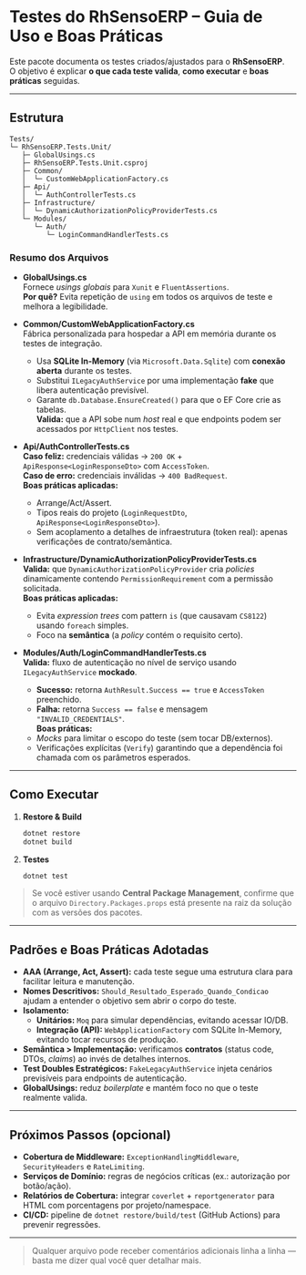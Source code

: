 # Testes do RhSensoERP – Guia de Uso e Boas Práticas

Este pacote documenta os testes criados/ajustados para o **RhSensoERP**.  
O objetivo é explicar **o que cada teste valida**, **como executar** e **boas práticas** seguidas.

---

## Estrutura

```
Tests/
└─ RhSensoERP.Tests.Unit/
   ├─ GlobalUsings.cs
   ├─ RhSensoERP.Tests.Unit.csproj
   ├─ Common/
   │  └─ CustomWebApplicationFactory.cs
   ├─ Api/
   │  └─ AuthControllerTests.cs
   ├─ Infrastructure/
   │  └─ DynamicAuthorizationPolicyProviderTests.cs
   └─ Modules/
      └─ Auth/
         └─ LoginCommandHandlerTests.cs
```

### Resumo dos Arquivos

- **GlobalUsings.cs**  
  Fornece _usings globais_ para `Xunit` e `FluentAssertions`.  
  **Por quê?** Evita repetição de `using` em todos os arquivos de teste e melhora a legibilidade.

- **Common/CustomWebApplicationFactory.cs**  
  Fábrica personalizada para hospedar a API em memória durante os testes de integração.  
  - Usa **SQLite In-Memory** (via `Microsoft.Data.Sqlite`) com **conexão aberta** durante os testes.  
  - Substitui `ILegacyAuthService` por uma implementação **fake** que libera autenticação previsível.  
  - Garante `db.Database.EnsureCreated()` para que o EF Core crie as tabelas.  
  **Valida:** que a API sobe num _host_ real e que endpoints podem ser acessados por `HttpClient` nos testes.

- **Api/AuthControllerTests.cs**  
  **Caso feliz:** credenciais válidas → `200 OK` + `ApiResponse<LoginResponseDto>` com `AccessToken`.  
  **Caso de erro:** credenciais inválidas → `400 BadRequest`.  
  **Boas práticas aplicadas:**  
  - Arrange/Act/Assert.  
  - Tipos reais do projeto (`LoginRequestDto`, `ApiResponse<LoginResponseDto>`).  
  - Sem acoplamento a detalhes de infraestrutura (token real): apenas verificações de contrato/semântica.

- **Infrastructure/DynamicAuthorizationPolicyProviderTests.cs**  
  **Valida:** que `DynamicAuthorizationPolicyProvider` cria _policies_ dinamicamente contendo `PermissionRequirement` com a permissão solicitada.  
  **Boas práticas aplicadas:**  
  - Evita _expression trees_ com pattern `is` (que causavam `CS8122`) usando `foreach` simples.  
  - Foco na **semântica** (a _policy_ contém o requisito certo).

- **Modules/Auth/LoginCommandHandlerTests.cs**  
  **Valida:** fluxo de autenticação no nível de serviço usando `ILegacyAuthService` **mockado**.  
  - **Sucesso:** retorna `AuthResult.Success == true` e `AccessToken` preenchido.  
  - **Falha:** retorna `Success == false` e mensagem `"INVALID_CREDENTIALS"`.  
  **Boas práticas:**  
  - _Mocks_ para limitar o escopo do teste (sem tocar DB/externos).  
  - Verificações explícitas (`Verify`) garantindo que a dependência foi chamada com os parâmetros esperados.

---

## Como Executar

1. **Restore & Build**
   ```bash
   dotnet restore
   dotnet build
   ```

2. **Testes**
   ```bash
   dotnet test
   ```

> Se você estiver usando **Central Package Management**, confirme que o arquivo `Directory.Packages.props` está presente na raiz da solução com as versões dos pacotes.

---

## Padrões e Boas Práticas Adotadas

- **AAA (Arrange, Act, Assert):** cada teste segue uma estrutura clara para facilitar leitura e manutenção.
- **Nomes Descritivos:** `Should_Resultado_Esperado_Quando_Condicao` ajudam a entender o objetivo sem abrir o corpo do teste.
- **Isolamento:**  
  - **Unitários:** `Moq` para simular dependências, evitando acessar IO/DB.  
  - **Integração (API):** `WebApplicationFactory` com SQLite In-Memory, evitando tocar recursos de produção.
- **Semântica > Implementação:** verificamos **contratos** (status code, DTOs, _claims_) ao invés de detalhes internos.
- **Test Doubles Estratégicos:** `FakeLegacyAuthService` injeta cenários previsíveis para endpoints de autenticação.
- **GlobalUsings:** reduz _boilerplate_ e mantém foco no que o teste realmente valida.

---

## Próximos Passos (opcional)

- **Cobertura de Middleware:** `ExceptionHandlingMiddleware`, `SecurityHeaders` e `RateLimiting`.  
- **Serviços de Domínio:** regras de negócios críticas (ex.: autorização por botão/ação).  
- **Relatórios de Cobertura:** integrar `coverlet` + `reportgenerator` para HTML com porcentagens por projeto/namespace.  
- **CI/CD:** pipeline de `dotnet restore/build/test` (GitHub Actions) para prevenir regressões.

---

> Qualquer arquivo pode receber comentários adicionais linha a linha — basta me dizer qual você quer detalhar mais.
